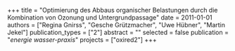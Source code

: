 +++
title = "Optimierung des Abbaus organischer Belastungen durch die Kombination von Ozonung und Untergrundpassage"
date = 2011-01-01
authors = ["Regina Gnirss", "Gesche Grützmacher", "Uwe Hübner", "Martin Jekel"]
publication_types = ["2"]
abstract = ""
selected = false
publication = "*energie wasser-praxis*"
projects = ["oxired2"]
+++

